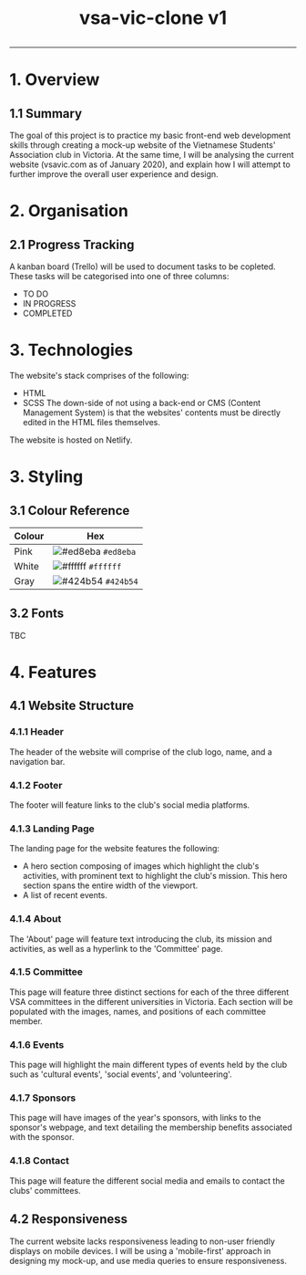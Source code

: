 <p style="text-align: center; font-weight: bold; font-size: 2rem">vsa-vic-clone v1</p>

---

# 1. Overview
## 1.1 Summary
The goal of this project is to practice my basic front-end web development skills through creating a mock-up website of the Vietnamese Students' Association club in Victoria. At the same time, I will be analysing the current website (vsavic.com as of January 2020), and explain how I will attempt to further improve the overall user experience and design. 

# 2. Organisation
## 2.1 Progress Tracking
A kanban board (Trello) will be used to document tasks to be copleted. These tasks will be categorised into one of three columns:
* TO DO
* IN PROGRESS
* COMPLETED

# 3. Technologies
The website's stack comprises of the following:
* HTML
* SCSS
The down-side of not using a back-end or CMS (Content Management System) is that the websites' contents must be directly edited in the HTML files themselves.

The website is hosted on Netlify.

# 3. Styling
## 3.1 Colour Reference
| Colour | Hex
| ------ | --------
| Pink   | ![#ed8eba](https://placehold.it/15/ed8eba/000000?text=+) `#ed8eba`
| White  | ![#ffffff](https://placehold.it/15/ffffff/000000?text=+) `#ffffff`
| Gray   | ![#424b54](https://placehold.it/15/424b54/000000?text=+) `#424b54`

## 3.2 Fonts
TBC

# 4. Features
## 4.1 Website Structure
### 4.1.1 Header
The header of the website will comprise of the club logo, name, and a navigation bar.

### 4.1.2 Footer
The footer will feature links to the club's social media platforms.

### 4.1.3 Landing Page
The landing page for the website features the following:
* A hero section composing of images which highlight the club's activities, with prominent text to highlight the club's mission. This hero section spans the entire width of the viewport.
* A list of recent events.

### 4.1.4 About
The 'About' page will feature text introducing the club, its mission and activities, as well as a hyperlink to the 'Committee' page.

### 4.1.5 Committee
This page will feature three distinct sections for each of the three different VSA committees in the different universities in Victoria. Each section will be populated with the images, names, and positions of each committee member.

### 4.1.6 Events
This page will highlight the main different types of events held by the club such as 'cultural events', 'social events', and 'volunteering'.

### 4.1.7 Sponsors
This page will have images of the year's sponsors, with links to the sponsor's webpage, and text detailing the membership benefits associated with the sponsor.

### 4.1.8 Contact
This page will feature the different social media and emails to contact the clubs' committees.

## 4.2 Responsiveness
The current website lacks responsiveness leading to non-user friendly displays on mobile devices. I will be using a 'mobile-first' approach in designing my mock-up, and use media queries to ensure responsiveness.





